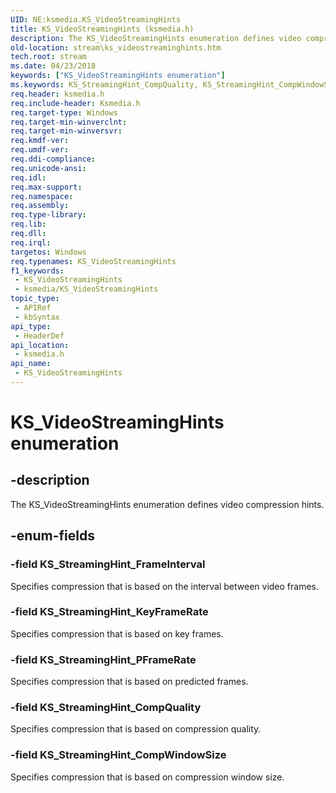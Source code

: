 ```yaml
---
UID: NE:ksmedia.KS_VideoStreamingHints
title: KS_VideoStreamingHints (ksmedia.h)
description: The KS_VideoStreamingHints enumeration defines video compression hints.
old-location: stream\ks_videostreaminghints.htm
tech.root: stream
ms.date: 04/23/2018
keywords: ["KS_VideoStreamingHints enumeration"]
ms.keywords: KS_StreamingHint_CompQuality, KS_StreamingHint_CompWindowSize, KS_StreamingHint_FrameInterval, KS_StreamingHint_KeyFrameRate, KS_StreamingHint_PFrameRate, KS_VideoStreamingHints, KS_VideoStreamingHints enumeration [Streaming Media Devices], ksmedia/KS_StreamingHint_CompQuality, ksmedia/KS_StreamingHint_CompWindowSize, ksmedia/KS_StreamingHint_FrameInterval, ksmedia/KS_StreamingHint_KeyFrameRate, ksmedia/KS_StreamingHint_PFrameRate, ksmedia/KS_VideoStreamingHints, stream.ks_videostreaminghints, vidcapstruct_d26d7d11-bfb8-4773-8ace-05793a7a7084.xml
req.header: ksmedia.h
req.include-header: Ksmedia.h
req.target-type: Windows
req.target-min-winverclnt: 
req.target-min-winversvr: 
req.kmdf-ver: 
req.umdf-ver: 
req.ddi-compliance: 
req.unicode-ansi: 
req.idl: 
req.max-support: 
req.namespace: 
req.assembly: 
req.type-library: 
req.lib: 
req.dll: 
req.irql: 
targetos: Windows
req.typenames: KS_VideoStreamingHints
f1_keywords:
 - KS_VideoStreamingHints
 - ksmedia/KS_VideoStreamingHints
topic_type:
 - APIRef
 - kbSyntax
api_type:
 - HeaderDef
api_location:
 - ksmedia.h
api_name:
 - KS_VideoStreamingHints
---
```


# KS_VideoStreamingHints enumeration


## -description

The KS_VideoStreamingHints enumeration defines video compression hints.

## -enum-fields

### -field KS_StreamingHint_FrameInterval

Specifies compression that is based on the interval between video frames.

### -field KS_StreamingHint_KeyFrameRate

Specifies compression that is based on key frames.

### -field KS_StreamingHint_PFrameRate

Specifies compression that is based on predicted frames.

### -field KS_StreamingHint_CompQuality

Specifies compression that is based on compression quality.

### -field KS_StreamingHint_CompWindowSize

Specifies compression that is based on compression window size.

